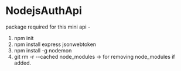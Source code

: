 # NodejsAuthApi

package required for this mini api -
1. npm init
2. npm install express jsonwebtoken
3. npm install -g nodemon
4. git rm -r --cached node_modules     -> for removing node_modules if added. 

